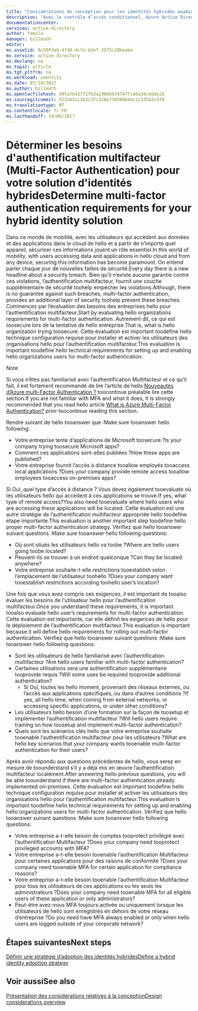 ```yaml
---
title: "Considérations de conception pour les identités hybrides aaaAzure Active Directory - déterminer les besoins de l’authentification multifacteur"
description: "Avec le contrôle d’accès conditionnel, Azure Active Directory vérifie les conditions spécifiques hello que vous choisissez lors de l’authentification utilisateur de hello et avant d’autoriser l’accès toohello application. Lorsque ces conditions sont réunies, hello utilisateur authentifié et autorisé accès toohello application."
documentationcenter: 
services: active-directory
author: femila
manager: billmath
editor: 
ms.assetid: 9c59fda9-47d0-4c7e-b3e7-3575c29beabe
ms.service: active-directory
ms.devlang: na
ms.topic: article
ms.tgt_pltfrm: na
ms.workload: identity
ms.date: 07/18/2017
ms.author: billmath
ms.openlocfilehash: 49fa7b43772fb3a2d6664747477c60a34cddde2b
ms.sourcegitcommit: 523283cc1b3c37c428e77850964dc1c33742c5f0
ms.translationtype: MT
ms.contentlocale: fr-FR
ms.lasthandoff: 10/06/2017
---
```

# <a name="determine-multi-factor-authentication-requirements-for-your-hybrid-identity-solution"></a><span data-ttu-id="e6b95-104">Déterminer les besoins d'authentification multifacteur (Multi-Factor Authentication) pour votre solution d'identités hybrides</span><span class="sxs-lookup"><span data-stu-id="e6b95-104">Determine multi-factor authentication requirements for your hybrid identity solution</span></span>
<span data-ttu-id="e6b95-105">Dans ce monde de mobilité, avec les utilisateurs qui accèdent aux données et des applications dans le cloud de hello et à partir de n’importe quel appareil, sécuriser ces informations jouent un rôle essentiel.</span><span class="sxs-lookup"><span data-stu-id="e6b95-105">In this world of mobility, with users accessing data and applications in hello cloud and from any device, securing this information has become paramount.</span></span>  <span data-ttu-id="e6b95-106">On entend parler chaque jour de nouvelles failles de sécurité.</span><span class="sxs-lookup"><span data-stu-id="e6b95-106">Every day there is a new headline about a security breach.</span></span>  <span data-ttu-id="e6b95-107">Bien qu’il n’existe aucune garantie contre ces violations, l’authentification multifacteur, fournit une couche supplémentaire de sécurité toohelp empêcher les violations.</span><span class="sxs-lookup"><span data-stu-id="e6b95-107">Although, there is no guarantee against such breaches, multi-factor authentication, provides an additional layer of security toohelp prevent these breaches.</span></span>
<span data-ttu-id="e6b95-108">Commencez par l’évaluation des besoins des entreprises hello pour l’authentification multifacteur.</span><span class="sxs-lookup"><span data-stu-id="e6b95-108">Start by evaluating hello organizations requirements for multi-factor authentication.</span></span> <span data-ttu-id="e6b95-109">Autrement dit, ce qui est toosecure lors de la tentative de hello entreprise.</span><span class="sxs-lookup"><span data-stu-id="e6b95-109">That is, what is hello organization trying toosecure.</span></span>  <span data-ttu-id="e6b95-110">Cette évaluation est important toodefine hello technique configuration requise pour installer et activer les utilisateurs des organisations hello pour l’authentification multifacteur.</span><span class="sxs-lookup"><span data-stu-id="e6b95-110">This evaluation is important toodefine hello technical requirements for setting up and enabling hello organizations users for multi-factor authentication.</span></span>

> [!NOTE]
> <span data-ttu-id="e6b95-111">Si vous n’êtes pas familiarisé avec l’authentification Multifacteur et ce qu’il fait, il est fortement recommandé de lire l’article de hello [Nouveautés d’Azure multi-Factor Authentication ?](../multi-factor-authentication/multi-factor-authentication.md) toocontinue préalable lire cette section.</span><span class="sxs-lookup"><span data-stu-id="e6b95-111">If you are not familiar with MFA and what it does, it is strongly recommended that you read hello article [What is Azure Multi-Factor Authentication?](../multi-factor-authentication/multi-factor-authentication.md) prior toocontinue reading this section.</span></span>
> 
> 

<span data-ttu-id="e6b95-112">Rendre suivant de hello tooanswer que :</span><span class="sxs-lookup"><span data-stu-id="e6b95-112">Make sure tooanswer hello following:</span></span>

* <span data-ttu-id="e6b95-113">Votre entreprise tente d’applications de Microsoft toosecure ?</span><span class="sxs-lookup"><span data-stu-id="e6b95-113">Is your company trying toosecure Microsoft apps?</span></span> 
* <span data-ttu-id="e6b95-114">Comment ces applications sont-elles publiées ?</span><span class="sxs-lookup"><span data-stu-id="e6b95-114">How these apps are published?</span></span>
* <span data-ttu-id="e6b95-115">Votre entreprise fournit l’accès à distance tooallow employés tooaccess local applications ?</span><span class="sxs-lookup"><span data-stu-id="e6b95-115">Does your company provide remote access tooallow employees tooaccess on-premises apps?</span></span>

<span data-ttu-id="e6b95-116">Si Oui, quel type d’accès à distance ? Vous devez également tooevaluate où les utilisateurs hello qui accèdent à ces applications se trouve.</span><span class="sxs-lookup"><span data-stu-id="e6b95-116">If yes, what type of remote access?You also need tooevaluate where hello users who are accessing these applications will be located.</span></span> <span data-ttu-id="e6b95-117">Cette évaluation est une autre stratégie de l’authentification multifacteur appropriée hello toodefine étape importante.</span><span class="sxs-lookup"><span data-stu-id="e6b95-117">This evaluation is another important step toodefine hello proper multi-factor authentication strategy.</span></span> <span data-ttu-id="e6b95-118">Vérifiez que hello tooanswer suivant questions :</span><span class="sxs-lookup"><span data-stu-id="e6b95-118">Make sure tooanswer hello following questions:</span></span>

* <span data-ttu-id="e6b95-119">Où sont situés les utilisateurs hello va toobe ?</span><span class="sxs-lookup"><span data-stu-id="e6b95-119">Where are hello users going toobe located?</span></span>
* <span data-ttu-id="e6b95-120">Peuvent-ils se trouver à un endroit quelconque ?</span><span class="sxs-lookup"><span data-stu-id="e6b95-120">Can they be located anywhere?</span></span>
* <span data-ttu-id="e6b95-121">Votre entreprise souhaite-t-elle restrictions tooestablish selon l’emplacement de l’utilisateur toohello ?</span><span class="sxs-lookup"><span data-stu-id="e6b95-121">Does your company want tooestablish restrictions according toohello user’s location?</span></span>

<span data-ttu-id="e6b95-122">Une fois que vous avez compris ces exigences, il est important de tooalso évaluer les besoins de l’utilisateur hello pour l’authentification multifacteur.</span><span class="sxs-lookup"><span data-stu-id="e6b95-122">Once you understand these requirements, it is important tooalso evaluate hello user’s requirements for multi-factor authentication.</span></span> <span data-ttu-id="e6b95-123">Cette évaluation est importante, car elle définit les exigences de hello pour le déploiement de l’authentification multifacteur.</span><span class="sxs-lookup"><span data-stu-id="e6b95-123">This evaluation is important because it will define hello requirements for rolling out multi-factor authentication.</span></span> <span data-ttu-id="e6b95-124">Vérifiez que hello tooanswer suivant questions :</span><span class="sxs-lookup"><span data-stu-id="e6b95-124">Make sure tooanswer hello following questions:</span></span>

* <span data-ttu-id="e6b95-125">Sont les utilisateurs de hello familiarisé avec l’authentification multifacteur ?</span><span class="sxs-lookup"><span data-stu-id="e6b95-125">Are hello users familiar with multi-factor authentication?</span></span>
* <span data-ttu-id="e6b95-126">Certaines utilisations sera une authentification supplémentaire tooprovide requis ?</span><span class="sxs-lookup"><span data-stu-id="e6b95-126">Will some uses be required tooprovide additional authentication?</span></span>  
  * <span data-ttu-id="e6b95-127">Si Oui, toutes les hello moment, provenant des réseaux externes, ou l’accès aux applications spécifiques, ou dans d’autres conditions ?</span><span class="sxs-lookup"><span data-stu-id="e6b95-127">If yes, all hello time, when coming from external networks, or accessing specific applications, or under other conditions?</span></span>
* <span data-ttu-id="e6b95-128">Les utilisateurs hello besoin d’une formation sur la façon de toosetup et implémenter l’authentification multifacteur ?</span><span class="sxs-lookup"><span data-stu-id="e6b95-128">Will hello users require training on how toosetup and implement multi-factor authentication?</span></span>
* <span data-ttu-id="e6b95-129">Quels sont les scénarios clés hello que votre entreprise souhaite tooenable l’authentification multifacteur pour les utilisateurs ?</span><span class="sxs-lookup"><span data-stu-id="e6b95-129">What are hello key scenarios that your company wants tooenable multi-factor authentication for their users?</span></span>

<span data-ttu-id="e6b95-130">Après avoir répondu aux questions précédentes de hello, vous serez en mesure de toounderstand s’il y a déjà mis en œuvre l’authentification multifacteur localement.</span><span class="sxs-lookup"><span data-stu-id="e6b95-130">After answering hello previous questions, you will be able toounderstand if there are multi-factor authentication already implemented on-premises.</span></span> <span data-ttu-id="e6b95-131">Cette évaluation est important toodefine hello technique configuration requise pour installer et activer les utilisateurs des organisations hello pour l’authentification multifacteur.</span><span class="sxs-lookup"><span data-stu-id="e6b95-131">This evaluation is important toodefine hello technical requirements for setting up and enabling hello organizations users for multi-factor authentication.</span></span> <span data-ttu-id="e6b95-132">Vérifiez que hello tooanswer suivant questions :</span><span class="sxs-lookup"><span data-stu-id="e6b95-132">Make sure tooanswer hello following questions:</span></span>

* <span data-ttu-id="e6b95-133">Votre entreprise a-t-elle besoin de comptes tooprotect privilégié avec l’authentification Multifacteur ?</span><span class="sxs-lookup"><span data-stu-id="e6b95-133">Does your company need tooprotect privileged accounts with MFA?</span></span>
* <span data-ttu-id="e6b95-134">Votre entreprise a-t-elle besoin tooenable l’authentification Multifacteur pour certaines applications pour des raisons de conformité ?</span><span class="sxs-lookup"><span data-stu-id="e6b95-134">Does your company need tooenable MFA for certain application for compliance reasons?</span></span>
* <span data-ttu-id="e6b95-135">Votre entreprise a-t-elle besoin tooenable l’authentification Multifacteur pour tous les utilisateurs de ces applications ou les seuls les administrateurs ?</span><span class="sxs-lookup"><span data-stu-id="e6b95-135">Does your company need tooenable MFA for all eligible users of these application or only administrators?</span></span>
* <span data-ttu-id="e6b95-136">Peut-être avez-vous MFA toujours activée ou uniquement lorsque les utilisateurs de hello sont enregistrés en dehors de votre réseau d’entreprise ?</span><span class="sxs-lookup"><span data-stu-id="e6b95-136">Do you need have MFA always enabled or only when hello users are logged outside of your corporate network?</span></span>

## <a name="next-steps"></a><span data-ttu-id="e6b95-137">Étapes suivantes</span><span class="sxs-lookup"><span data-stu-id="e6b95-137">Next steps</span></span>
[<span data-ttu-id="e6b95-138">Définir une stratégie d’adoption des identités hybrides</span><span class="sxs-lookup"><span data-stu-id="e6b95-138">Define a hybrid identity adoption strategy</span></span>](active-directory-hybrid-identity-design-considerations-identity-adoption-strategy.md)

## <a name="see-also"></a><span data-ttu-id="e6b95-139">Voir aussi</span><span class="sxs-lookup"><span data-stu-id="e6b95-139">See also</span></span>
[<span data-ttu-id="e6b95-140">Présentation des considérations relatives à la conception</span><span class="sxs-lookup"><span data-stu-id="e6b95-140">Design considerations overview</span></span>](active-directory-hybrid-identity-design-considerations-overview.md)

